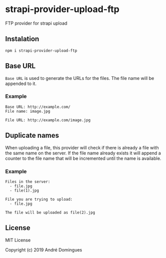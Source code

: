 # strapi-provider-upload-ftp

FTP provider for strapi upload

## Instalation

```
npm i strapi-provider-upload-ftp
```

## Base URL
`Base URL` is used to generate the URLs for the files. The file name will be appended to it.

### Example
```
Base URL: http://example.com/
File name: image.jpg

File URL: http://example.com/image.jpg
```

## Duplicate names
When uploading a file, this provider will check if there is already a file with the same name on the server. If the file name already exists it will append a counter to the file name that will be incremented until the name is available.

### Example
```
Files in the server:
  - file.jpg
  - file(1).jpg

File you are trying to upload:
  - file.jpg

The file will be uploaded as file(2).jpg
```


## License

MIT License

Copyright (c) 2019 André Domingues